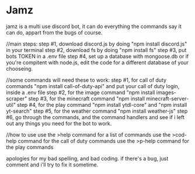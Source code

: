 # Jamz
jamz is a multi use discord bot, it can do everything the commands say it can do, appart from the bugs of course. 

//main steps:
step #1, download discord.js by doing "npm install discord.js" in your terminal
step #2, download fs by doing "npm install fs" 
step #3, put bots TOKEN in a .env file
step #4, set up a database with mongoose.db or if you're compitent with node.js, edit the code for a different database of your chooseing. 

//some commands will need these to work: 
step #1, for call of duty commands "npm install call-of-duty-api" and put your call of duty login, inside a .env file
step #2, for the image command "npm install images-scraper"
step #3, for the minecraft command "npm install minecraft-server-util"
step #4, for the play command "npm install ytdl-core" and "npm install yt-search"
step #5, for the weather command "npm install weather-js"
step #6, go through the commands, and the command handlers and see if i left out any things you need for the bot to work. 

//how to use
use the >help command for a list of commands
use the >cod-help command for the call of duty commands
use the >p-help command for the play commands

apologies for my bad spelling, and bad coding. if there's a bug, just comment and i'll try to fix it sometime. 
